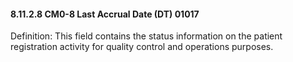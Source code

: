 #### 8.11.2.8 CM0-8 Last Accrual Date (DT) 01017

Definition: This field contains the status information on the patient registration activity for quality control and operations purposes.
